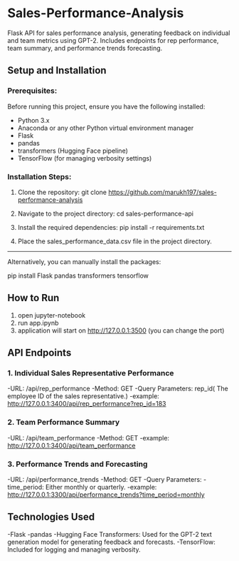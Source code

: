 
# Sales-Performance-Analysis
Flask API for sales performance analysis, generating feedback on individual and team metrics using GPT-2. Includes endpoints for rep performance, team summary, and performance trends forecasting.

## Setup and Installation

### Prerequisites:

Before running this project, ensure you have the following installed:
- Python 3.x
- Anaconda or any other Python virtual environment manager
- Flask
- pandas
- transformers (Hugging Face pipeline)
- TensorFlow (for managing verbosity settings)


### Installation Steps:

1. Clone the repository: git clone https://github.com/marukh197/sales-performance-analysis
  	
2. Navigate to the project directory: cd sales-performance-api

3. Install the required dependencies:  pip install -r requirements.txt

4. Place the sales_performance_data.csv file in the project directory.
			
-----------------------------------------------------------------------------------
Alternatively, you can manually install the packages:

pip install Flask pandas transformers tensorflow


## How to Run

1. open jupyter-notebook
2. run app.ipynb
3. application will start on http://127.0.0.1:3500 (you can change the port)


## API Endpoints

### 1. Individual Sales Representative Performance

-URL: /api/rep_performance
-Method: GET
-Query Parameters: rep_id( The employee ID of the sales representative.)
-example: http://127.0.0.1:3400/api/rep_performance?rep_id=183


### 2. Team Performance Summary

-URL: /api/team_performance
-Method: GET
-example: http://127.0.0.1:3400/api/team_performance


### 3. Performance Trends and Forecasting

-URL: /api/performance_trends
-Method: GET
-Query Parameters:
-time_period: Either monthly or quarterly.
-example: http://127.0.0.1:3300/api/performance_trends?time_period=monthly


## Technologies Used

-Flask
-pandas
-Hugging Face Transformers: Used for the GPT-2 text generation model for generating feedback and forecasts.
-TensorFlow: Included for logging and managing verbosity.















